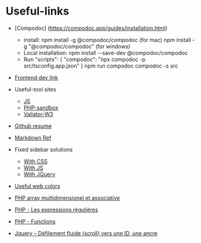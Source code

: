 # Useful-links

* [Compodoc] (https://compodoc.app/guides/installation.html)
   - install: npm install -g @compodoc/compodoc (for mac)
              npm install -g "@compodoc/compodoc" (for windows)
   - Local installation: npm install --save-dev @compodoc/compodoc
   - Run "scripts": {
            "compodoc": "npx compodoc -p src/tsconfig.app.json"
          }
          npm run compodoc
          compodoc -s src
            
* [Frontend dev link](https://github.com/aquelito/frontend-dev-bookmarks)
* Useful-tool sites
  - [JS](https://jsfiddle.net/)
  - [PHP-sandbox](http://sandbox.onlinephpfunctions.com/)
  - [Valiator-W3](https://validator.w3.org/)
 
* [Github resume](https://gist.github.com/aquelito/8596717)
* [Markdown Ref](http://commonmark.org/help/)
* Fixed sidebar solutions
  - [With CSS](https://www.w3schools.com/howto/howto_css_fixed_sidebar.asp)  
  - [With JS](http://blog.csdn.net/forwayfarer/article/details/2834968)  
  - [With JQuery](https://www.jqueryscript.net/social-media/jQuery-Plugin-For-Floating-Social-Share-Contact-Sidebar.html)
  
 * [Useful web colors](http://blog.csdn.net/liaomin416100569/article/details/6661830)
 * [PHP array multidimensionel et associative](http://www.pierre-giraud.com/php-mysql/cours-complet/php-tableaux-multidimensionnels.php)
 * [PHP - Les expressions régulières](https://www.vulgarisation-informatique.com/expressions-regulieres.php)
 * [PHP - Functions](https://www.tutorialrepublic.com/php-tutorial/php-functions.php)
 * [Jquery – Défilement fluide (scroll) vers une ID, une ancre](https://www.blog.niums.com/jquery-defilement-fluide-scroll-vers-une-id-une-ancre/)
 
 
 
